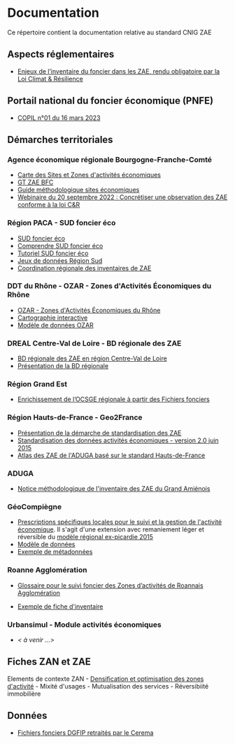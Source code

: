# Documentation

Ce répertoire contient la documentation relative au standard CNIG ZAE

## Aspects réglementaires

- [Enjeux de l’inventaire du foncier dans les ZAE, rendu obligatoire par la Loi Climat & Résilience](https://github.com/cnigfr/zones-activites-economiques/blob/main/documentation/fichiers/221214_enjeux_de_l%E2%80%99inventaire_du_foncier_dans_les_ZAE_MTE_DGALN.pdf)

## Portail national du foncier économique (PNFE)

- [COPIL n°01 du 16 mars 2023](https://github.com/cnigfr/zones-activites-economiques/files/11259486/230316.COPIL.PNFE.n.01.pdf)

## Démarches territoriales

### Agence économique régionale Bourgogne-Franche-Comté

- [Carte des Sites et Zones d'activités économiques](https://cartes.ternum-bfc.fr/?config=apps/agence-regionale-du-numerique-et-de-l-intelligence-artificielle-arnia/economie.xml)
- [GT ZAE BFC](https://ideo.ternum-bfc.fr/groupes-projets/groupe-zones-dactivites-economiques)
- [Guide méthodologique sites économiques](https://ideo.ternum-bfc.fr/groupes-projets/groupe-zones-dactivites-economiques)
- [Webinaire du 20 septembre 2022 : Concrétiser une observation des ZAE conforme à la loi C&R](https://ideo.ternum-bfc.fr/sites/default/files/2022-09/20220920_Webinaire%20GT%20ZAE%20Concr%C3%A9tiser%20une%20observation%20des%20ZAE%20art%20220%20loi%20climat.pdf)

### Région PACA - SUD foncier éco

- [SUD foncier éco](https://visu.sud-foncier-eco.fr/carte/analyser##map=7.73/44.064/5.974)
- [Comprendre SUD foncier éco](https://sudfonciereco.maregionsud.fr/comprendre/)
- [Tutoriel SUD foncier éco](https://sudfonciereco.maregionsud.fr/fileadmin/user_upload/Sud_foncier_eco/Tutoriel_SFE.pdf)
- [Jeux de données Région Sud](https://trouver.datasud.fr/organization/region-sud)
- [Coordination régionale des inventaires de ZAE](https://sudfonciereco.maregionsud.fr/comprendre/ressources)

### DDT du Rhône - OZAR - Zones d'Activités Économiques du Rhône

- [OZAR - Zones d'Activités Économiques du Rhône](https://www.rhone.gouv.fr/index.php/Actions-de-l-Etat/Economie-travail-et-emploi/Zones-d-activites-economiques/Observatoire-des-Zones-d-Activites-Economiques-du-Rhone-OZAR)
- [Cartographie interactive](https://carto2.geo-ide.din.developpement-durable.gouv.fr/frontoffice/?map=ad15903f-2241-438d-af51-1cd8f035d94c)
- [Modèle de données OZAR](https://github.com/cnigfr/zones-activites-economiques/blob/main/documentation/fichiers/230412_MCD_ZAE_DDT69.zip)

### DREAL Centre-Val de Loire -  BD régionale des ZAE

- [BD régionale des ZAE en région Centre-Val de Loire](https://zae.doterr.fr/apropos)
- [Présentation de la BD régionale](https://github.com/cnigfr/zones-activites-economiques/blob/main/documentation/fichiers/221128_Présentation_BDD_ZAE_28nov2022_DREAL_Centre.pdf)

### Région Grand Est

- [Enrichissement de l’OCSGE régionale à partir des Fichiers fonciers](https://www.datagrandest.fr/public/ocs/donnees_bdea/Enrichissement_OCS_GE2_VFinale.pdf)

### Région Hauts-de-France - Geo2France

- [Présentation de la démarche de standardisation des ZAE](https://www.geo2france.fr/portail/presentation-de-la-demarche)
- [Standardisation des données activités économiques - version 2.0 juin 2015](https://www.geo2france.fr/portail/sites/default/files/import_destination/fichier/from_tc/geopicardie/documents/modele_groupe_activite_economique_version2_2015.pdf)
- [Atlas des ZAE de l'ADUGA basé sur le standard Hauts-de-France](https://carto.aduga.org/index.php/view/map/?repository=observatoire&project=atlas_zae_lizmap_383)

### ADUGA

- [Notice méthodologique de l'inventaire des ZAE du Grand Amiénois](https://github.com/cnigfr/zones-activites-economiques/blob/main/documentation/fichiers/230413_Notice_methodologique_inventaire_des_ZAE_du_Grand_Amienois.pdf)

### GéoCompiègne
- [Prescriptions spécifiques locales pour le suivi et la gestion de l'activité économique](https://github.com/sigagglocompiegne/acti_eco). Il s'agit d'une  extension avec remaniement léger et réversible du [modèle régional ex-picardie 2015](https://www.geo2france.fr/portail/sites/default/files/import_destination/fichier/from_tc/geopicardie/documents/modele_groupe_activite_economique_version2_2015.pdf)
- [Modèle de données](https://github.com/sigagglocompiegne/acti_eco/blob/master/bdd/doc_admin_bd_amt_fon_eco.md)
- [Exemple de métadonnées](https://geo.compiegnois.fr/geonetwork/srv/fre/catalog.search#/metadata/23207f39-0ca6-4f39-a526-51ec09418bc8/formatters/xsl-view?root=div&view=advanced)

### Roanne Agglomération

- [Glossaire pour le suivi foncier des Zones d’activités de Roannais Agglomération](https://github.com/cnigfr/zones-activites-economiques/blob/main/documentation/fichiers/230524_RA_glossaire_termes_foncier_eco.pdf)

- [Exemple de fiche d'inventaire](https://github.com/cnigfr/zones-activites-economiques/blob/main/documentation/fichiers/230524_RA_exemple_inventaire_za.jpeg)


### Urbansimul - Module activités économiques

- *< à venir ...>*

## Fiches ZAN et ZAE

Elements de contexte ZAN - [Densification et optimisation des zones d'activité](https://github.com/cnigfr/zones-activites-economiques/blob/main/documentation/fichiers/ZAN_ZAE/fiche_densification_optimisation_zones_activites_0.pdf) -  Mixité d'usages - Mutualisation des services - Réversibiité immobilière


## Données

- [Fichiers fonciers DGFIP retraités par le Cerema](https://datafoncier.cerema.fr/ressources/fichiers-fonciers)
